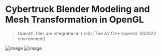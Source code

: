 # Cybertruck Blender Modeling and Mesh Transformation in OpenGL
> OpenGL files are integrated in (./a2) (The A2 C++ OpenGL VS2022 environment)

![image](https://github.com/user-attachments/assets/0192878d-8236-459b-9e14-585b7d49c0cc)
![image](https://github.com/user-attachments/assets/7cea0735-c599-47b3-9021-1060739f6d21)
